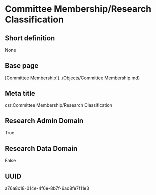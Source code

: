 # Committee Membership/Research Classification
## Short definition
None
## Base page
[Committee Membership](../Objects/Committee Membership.md)
## Meta title
csr:Committee Membership/Research Classification
## Research Admin Domain
True
## Research Data Domain
False
## UUID
a76a8c18-014e-4f6e-8b7f-6ad8fe7f11e3
